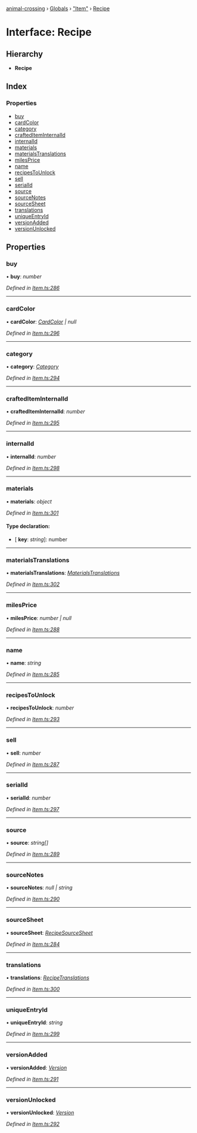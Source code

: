 [animal-crossing](../README.md) › [Globals](../globals.md) › ["Item"](../modules/_item_.md) › [Recipe](_item_.recipe.md)

# Interface: Recipe

## Hierarchy

* **Recipe**

## Index

### Properties

* [buy](_item_.recipe.md#buy)
* [cardColor](_item_.recipe.md#cardcolor)
* [category](_item_.recipe.md#category)
* [craftedItemInternalId](_item_.recipe.md#craftediteminternalid)
* [internalId](_item_.recipe.md#internalid)
* [materials](_item_.recipe.md#materials)
* [materialsTranslations](_item_.recipe.md#materialstranslations)
* [milesPrice](_item_.recipe.md#milesprice)
* [name](_item_.recipe.md#name)
* [recipesToUnlock](_item_.recipe.md#recipestounlock)
* [sell](_item_.recipe.md#sell)
* [serialId](_item_.recipe.md#serialid)
* [source](_item_.recipe.md#source)
* [sourceNotes](_item_.recipe.md#sourcenotes)
* [sourceSheet](_item_.recipe.md#sourcesheet)
* [translations](_item_.recipe.md#translations)
* [uniqueEntryId](_item_.recipe.md#uniqueentryid)
* [versionAdded](_item_.recipe.md#versionadded)
* [versionUnlocked](_item_.recipe.md#versionunlocked)

## Properties

###  buy

• **buy**: *number*

*Defined in [Item.ts:286](https://github.com/Norviah/animal-crossing/blob/37c048c/module/types/Item.ts#L286)*

___

###  cardColor

• **cardColor**: *[CardColor](../enums/_item_.cardcolor.md) | null*

*Defined in [Item.ts:296](https://github.com/Norviah/animal-crossing/blob/37c048c/module/types/Item.ts#L296)*

___

###  category

• **category**: *[Category](../enums/_item_.category.md)*

*Defined in [Item.ts:294](https://github.com/Norviah/animal-crossing/blob/37c048c/module/types/Item.ts#L294)*

___

###  craftedItemInternalId

• **craftedItemInternalId**: *number*

*Defined in [Item.ts:295](https://github.com/Norviah/animal-crossing/blob/37c048c/module/types/Item.ts#L295)*

___

###  internalId

• **internalId**: *number*

*Defined in [Item.ts:298](https://github.com/Norviah/animal-crossing/blob/37c048c/module/types/Item.ts#L298)*

___

###  materials

• **materials**: *object*

*Defined in [Item.ts:301](https://github.com/Norviah/animal-crossing/blob/37c048c/module/types/Item.ts#L301)*

#### Type declaration:

* \[ **key**: *string*\]: number

___

###  materialsTranslations

• **materialsTranslations**: *[MaterialsTranslations](_item_.materialstranslations.md)*

*Defined in [Item.ts:302](https://github.com/Norviah/animal-crossing/blob/37c048c/module/types/Item.ts#L302)*

___

###  milesPrice

• **milesPrice**: *number | null*

*Defined in [Item.ts:288](https://github.com/Norviah/animal-crossing/blob/37c048c/module/types/Item.ts#L288)*

___

###  name

• **name**: *string*

*Defined in [Item.ts:285](https://github.com/Norviah/animal-crossing/blob/37c048c/module/types/Item.ts#L285)*

___

###  recipesToUnlock

• **recipesToUnlock**: *number*

*Defined in [Item.ts:293](https://github.com/Norviah/animal-crossing/blob/37c048c/module/types/Item.ts#L293)*

___

###  sell

• **sell**: *number*

*Defined in [Item.ts:287](https://github.com/Norviah/animal-crossing/blob/37c048c/module/types/Item.ts#L287)*

___

###  serialId

• **serialId**: *number*

*Defined in [Item.ts:297](https://github.com/Norviah/animal-crossing/blob/37c048c/module/types/Item.ts#L297)*

___

###  source

• **source**: *string[]*

*Defined in [Item.ts:289](https://github.com/Norviah/animal-crossing/blob/37c048c/module/types/Item.ts#L289)*

___

###  sourceNotes

• **sourceNotes**: *null | string*

*Defined in [Item.ts:290](https://github.com/Norviah/animal-crossing/blob/37c048c/module/types/Item.ts#L290)*

___

###  sourceSheet

• **sourceSheet**: *[RecipeSourceSheet](../enums/_item_.recipesourcesheet.md)*

*Defined in [Item.ts:284](https://github.com/Norviah/animal-crossing/blob/37c048c/module/types/Item.ts#L284)*

___

###  translations

• **translations**: *[RecipeTranslations](_item_.recipetranslations.md)*

*Defined in [Item.ts:300](https://github.com/Norviah/animal-crossing/blob/37c048c/module/types/Item.ts#L300)*

___

###  uniqueEntryId

• **uniqueEntryId**: *string*

*Defined in [Item.ts:299](https://github.com/Norviah/animal-crossing/blob/37c048c/module/types/Item.ts#L299)*

___

###  versionAdded

• **versionAdded**: *[Version](../enums/_item_.version.md)*

*Defined in [Item.ts:291](https://github.com/Norviah/animal-crossing/blob/37c048c/module/types/Item.ts#L291)*

___

###  versionUnlocked

• **versionUnlocked**: *[Version](../enums/_item_.version.md)*

*Defined in [Item.ts:292](https://github.com/Norviah/animal-crossing/blob/37c048c/module/types/Item.ts#L292)*
